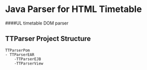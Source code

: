 Java Parser for HTML Timetable
==============================

####UL timetable DOM parser

## TTParser Project Structure
	TTParserPom
	- TTParserEAR
		-TTParserEJB
		-TTParserView
